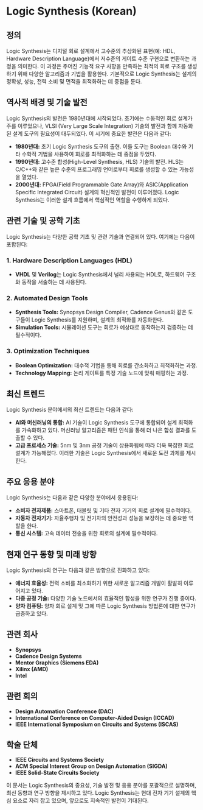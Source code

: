 # Logic Synthesis (Korean)

## 정의
Logic Synthesis는 디지털 회로 설계에서 고수준의 추상화된 표현(예: HDL, Hardware Description Language)에서 저수준의 게이트 수준 구현으로 변환하는 과정을 의미한다. 이 과정은 주어진 기능적 요구 사항을 만족하는 최적의 회로 구조를 생성하기 위해 다양한 알고리즘과 기법을 활용한다. 기본적으로 Logic Synthesis는 설계의 정확성, 성능, 전력 소비 및 면적을 최적화하는 데 중점을 둔다.

## 역사적 배경 및 기술 발전
Logic Synthesis의 발전은 1980년대에 시작되었다. 초기에는 수동적인 회로 설계가 주를 이루었으나, VLSI (Very Large Scale Integration) 기술의 발전과 함께 자동화된 설계 도구의 필요성이 대두되었다. 이 시기에 중요한 발전은 다음과 같다:

- **1980년대:** 초기 Logic Synthesis 도구의 출현. 이들 도구는 Boolean 대수와 기타 수학적 기법을 사용하여 회로를 최적화하는 데 중점을 두었다.
- **1990년대:** 고수준 합성(High-Level Synthesis, HLS) 기술의 발전. HLS는 C/C++와 같은 높은 수준의 프로그래밍 언어로부터 회로를 생성할 수 있는 가능성을 열었다.
- **2000년대:** FPGA(Field Programmable Gate Array)와 ASIC(Application Specific Integrated Circuit) 설계의 혁신적인 발전이 이루어졌다. Logic Synthesis는 이러한 설계 흐름에서 핵심적인 역할을 수행하게 되었다.

## 관련 기술 및 공학 기초
Logic Synthesis는 다양한 공학 기초 및 관련 기술과 연결되어 있다. 여기에는 다음이 포함된다:

### 1. Hardware Description Languages (HDL)
- **VHDL** 및 **Verilog**는 Logic Synthesis에서 널리 사용되는 HDL로, 하드웨어 구조와 동작을 서술하는 데 사용된다.

### 2. Automated Design Tools
- **Synthesis Tools:** Synopsys Design Compiler, Cadence Genus와 같은 도구들이 Logic Synthesis를 지원하며, 설계의 최적화를 자동화한다.
- **Simulation Tools:** 시뮬레이션 도구는 회로가 예상대로 동작하는지 검증하는 데 필수적이다.

### 3. Optimization Techniques
- **Boolean Optimization:** 대수적 기법을 통해 회로를 간소화하고 최적화하는 과정.
- **Technology Mapping:** 논리 게이트를 특정 기술 노드에 맞춰 매핑하는 과정.

## 최신 트렌드
Logic Synthesis 분야에서의 최신 트렌드는 다음과 같다:

- **AI와 머신러닝의 통합:** AI 기술이 Logic Synthesis 도구에 통합되어 설계 최적화를 가속화하고 있다. 머신러닝 알고리즘은 패턴 인식을 통해 더 나은 합성 결과를 도출할 수 있다.
- **고급 프로세스 기술:** 5nm 및 3nm 공정 기술이 상용화됨에 따라 더욱 복잡한 회로 설계가 가능해졌다. 이러한 기술은 Logic Synthesis에서 새로운 도전 과제를 제시한다.

## 주요 응용 분야
Logic Synthesis는 다음과 같은 다양한 분야에서 응용된다:

- **소비자 전자제품:** 스마트폰, 태블릿 및 기타 전자 기기의 회로 설계에 필수적이다.
- **자동차 전자기기:** 자율주행차 및 전기차의 안전성과 성능을 보장하는 데 중요한 역할을 한다.
- **통신 시스템:** 고속 데이터 전송을 위한 회로의 설계에 필수적이다.

## 현재 연구 동향 및 미래 방향
Logic Synthesis의 연구는 다음과 같은 방향으로 진화하고 있다:

- **에너지 효율성:** 전력 소비를 최소화하기 위한 새로운 알고리즘 개발이 활발히 이루어지고 있다.
- **다중 공정 기술:** 다양한 기술 노드에서의 효율적인 합성을 위한 연구가 진행 중이다.
- **양자 컴퓨팅:** 양자 회로 설계 및 그에 따른 Logic Synthesis 방법론에 대한 연구가 급증하고 있다.

## 관련 회사
- **Synopsys**
- **Cadence Design Systems**
- **Mentor Graphics (Siemens EDA)**
- **Xilinx (AMD)**
- **Intel**

## 관련 회의
- **Design Automation Conference (DAC)**
- **International Conference on Computer-Aided Design (ICCAD)**
- **IEEE International Symposium on Circuits and Systems (ISCAS)**

## 학술 단체
- **IEEE Circuits and Systems Society**
- **ACM Special Interest Group on Design Automation (SIGDA)**
- **IEEE Solid-State Circuits Society**

이 문서는 Logic Synthesis의 중요성, 기술 발전 및 응용 분야를 포괄적으로 설명하며, 최신 동향과 연구 방향을 제시하고 있다. Logic Synthesis는 현대 전자 기기 설계의 핵심 요소로 자리 잡고 있으며, 앞으로도 지속적인 발전이 기대된다.
